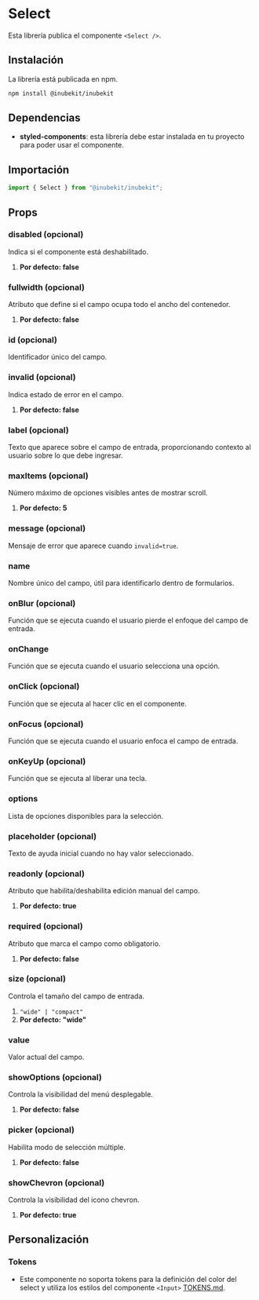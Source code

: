 # Select

Esta librería publica el componente `<Select />`.

## Instalación

La librería está publicada en npm.

```bash
npm install @inubekit/inubekit
```

## Dependencias

- **styled-components**: esta librería debe estar instalada en tu proyecto para poder usar el componente.

## Importación

```jsx
import { Select } from "@inubekit/inubekit";
```

## Props

### disabled (opcional)

Indica si el componente está deshabilitado.

1. **Por defecto: false**

### fullwidth (opcional)

Atributo que define si el campo ocupa todo el ancho del contenedor.

1. **Por defecto: false**

### id (opcional)

Identificador único del campo.

### invalid (opcional)

Indica estado de error en el campo.

1. **Por defecto: false**

### label (opcional)

Texto que aparece sobre el campo de entrada, proporcionando contexto al usuario sobre lo que debe ingresar.

### maxItems (opcional)

Número máximo de opciones visibles antes de mostrar scroll.

1. **Por defecto: 5**

### message (opcional)

Mensaje de error que aparece cuando `invalid=true`.

### name

Nombre único del campo, útil para identificarlo dentro de formularios.

### onBlur (opcional)

Función que se ejecuta cuando el usuario pierde el enfoque del campo de entrada.

### onChange

Función que se ejecuta cuando el usuario selecciona una opción.

### onClick (opcional)

Función que se ejecuta al hacer clic en el componente.

### onFocus (opcional)

Función que se ejecuta cuando el usuario enfoca el campo de entrada.

### onKeyUp (opcional)

Función que se ejecuta al liberar una tecla.

### options

Lista de opciones disponibles para la selección.

### placeholder (opcional)

Texto de ayuda inicial cuando no hay valor seleccionado.

### readonly (opcional)

Atributo que habilita/deshabilita edición manual del campo.

1. **Por defecto: true**

### required (opcional)

Atributo que marca el campo como obligatorio.

1. **Por defecto: false**

### size (opcional)

Controla el tamaño del campo de entrada.

1. `"wide" | "compact"`
2. **Por defecto: "wide"**

### value

Valor actual del campo.

### showOptions (opcional)

Controla la visibilidad del menú desplegable.

1. **Por defecto: false**

### picker (opcional)

Habilita modo de selección múltiple.

1. **Por defecto: false**

### showChevron (opcional)

Controla la visibilidad del icono chevron.

1. **Por defecto: true**

## Personalización

### Tokens

- Este componente no soporta tokens para la definición del color del select y utiliza los estilos del componente `<Input>` [TOKENS.md](../Input/TOKENS.md).
